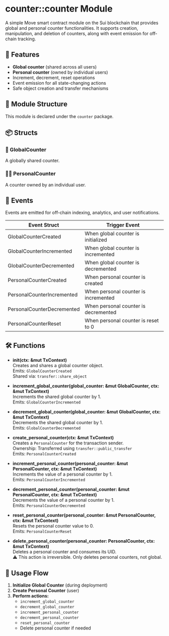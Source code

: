# counter::counter Module

A simple Move smart contract module on the Sui blockchain that provides global and personal counter functionalities. It supports creation, manipulation, and deletion of counters, along with event emission for off-chain tracking.

## 🔧 Features

- **Global counter** (shared across all users)
- **Personal counter** (owned by individual users)
- Increment, decrement, reset operations
- Event emission for all state-changing actions
- Safe object creation and transfer mechanisms

## 📁 Module Structure


This module is declared under the `counter` package. 

## 📦 Structs

### 🔢 GlobalCounter

A globally shared counter.


### 🙋‍♂️ PersonalCounter

A counter owned by an individual user.


## 📣 Events

Events are emitted for off-chain indexing, analytics, and user notifications.

| Event Struct               | Trigger Event                        |
|----------------------------|-------------------------------------|
| GlobalCounterCreated       | When global counter is initialized  |
| GlobalCounterIncremented   | When global counter is incremented  |
| GlobalCounterDecremented   | When global counter is decremented  |
| PersonalCounterCreated     | When personal counter is created    |
| PersonalCounterIncremented | When personal counter is incremented|
| PersonalCounterDecremented | When personal counter is decremented|
| PersonalCounterReset       | When personal counter is reset to 0 |


## 🛠️ Functions

- **init(ctx: &mut TxContext)**  
  Creates and shares a global counter object.  
  Emits: `GlobalCounterCreated`  
  Shared via: `transfer::share_object`

- **increment_global_counter(global_counter: &mut GlobalCounter, ctx: &mut TxContext)**  
  Increments the shared global counter by 1.  
  Emits: `GlobalCounterIncremented`

- **decrement_global_counter(global_counter: &mut GlobalCounter, ctx: &mut TxContext)**  
  Decrements the shared global counter by 1.  
  Emits: `GlobalCounterDecremented`

- **create_personal_counter(ctx: &mut TxContext)**  
  Creates a `PersonalCounter` for the transaction sender.  
  Ownership: Transferred using `transfer::public_transfer`  
  Emits: `PersonalCounterCreated`

- **increment_personal_counter(personal_counter: &mut PersonalCounter, ctx: &mut TxContext)**  
  Increments the value of a personal counter by 1.  
  Emits: `PersonalCounterIncremented`

- **decrement_personal_counter(personal_counter: &mut PersonalCounter, ctx: &mut TxContext)**  
  Decrements the value of a personal counter by 1.  
  Emits: `PersonalCounterDecremented`

- **reset_personal_counter(personal_counter: &mut PersonalCounter, ctx: &mut TxContext)**  
  Resets the personal counter value to 0.  
  Emits: `PersonalCounterReset`

- **delete_personal_counter(personal_counter: PersonalCounter, ctx: &mut TxContext)**  
  Deletes a personal counter and consumes its UID.  
  ⚠️ This action is irreversible. Only deletes personal counters, not global.


## 🧪 Usage Flow

1. **Initialize Global Counter** (during deployment)  
2. **Create Personal Counter** (user)  
3. **Perform actions:**  
   - `increment_global_counter`  
   - `decrement_global_counter`  
   - `increment_personal_counter`  
   - `decrement_personal_counter`  
   - `reset_personal_counter`  
   - Delete personal counter if needed





